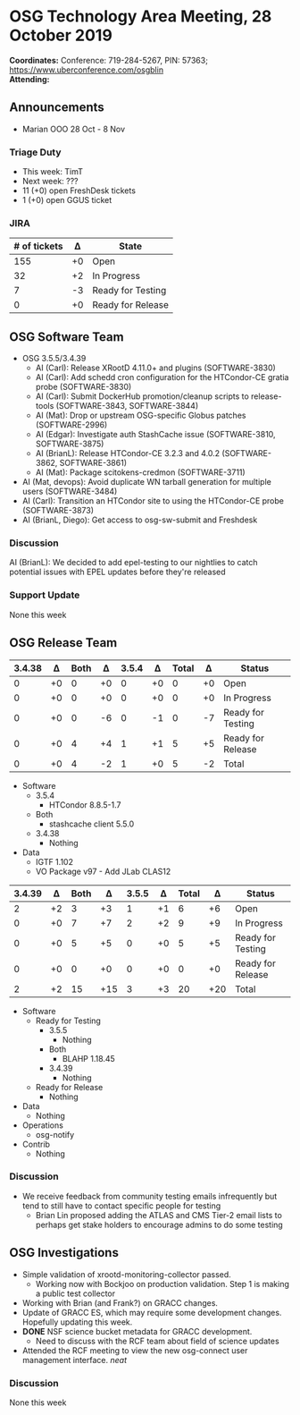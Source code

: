 # OSG Technology Area Meeting, 28 October 2019

**Coordinates:** Conference: 719-284-5267, PIN: 57363; <https://www.uberconference.com/osgblin>  
**Attending:**   


## Announcements

-   Marian OOO 28 Oct - 8 Nov


### Triage Duty

-   This week: TimT
-   Next week: ???
-   11 (+0) open FreshDesk tickets
-   1 (+0) open GGUS ticket


### JIRA

| # of tickets | &Delta; | State             |
|------------ |------- |----------------- |
| 155          | +0      | Open              |
| 32           | +2      | In Progress       |
| 7            | -3      | Ready for Testing |
| 0            | +0      | Ready for Release |


## OSG Software Team

-   OSG 3.5.5/3.4.39  
    -   AI (Carl): Release XRootD 4.11.0+ and plugins (SOFTWARE-3830)
    -   AI (Carl): Add schedd cron configuration for the HTCondor-CE gratia probe (SOFTWARE-3830)
    -   AI (Carl): Submit DockerHub promotion/cleanup scripts to release-tools (SOFTWARE-3843, SOFTWARE-3844)
    -   AI (Mat): Drop or upstream OSG-specific Globus patches (SOFTWARE-2996)
    -   AI (Edgar): Investigate auth StashCache issue (SOFTWARE-3810, SOFTWARE-3875)
    -   AI (BrianL): Release HTCondor-CE 3.2.3 and 4.0.2 (SOFTWARE-3862, SOFTWARE-3861)
    -   AI (Mat): Package scitokens-credmon (SOFTWARE-3711)
-   AI (Mat, devops): Avoid duplicate WN tarball generation for multiple users (SOFTWARE-3484)
-   AI (Carl): Transition an HTCondor site to using the HTCondor-CE probe (SOFTWARE-3873)
-   AI (BrianL, Diego): Get access to osg-sw-submit and Freshdesk


### Discussion

AI (BrianL): We decided to add epel-testing to our nightlies to catch potential issues with EPEL updates before they're released  


### Support Update

None this week  


## OSG Release Team

| 3.4.38 | &Delta; | Both | &Delta; | 3.5.4 | &Delta; | Total | &Delta; | Status            |
| ------ | ------- | ---- | ------- | ----- | ------- | ----- | ------- | ----------------- |
| 0      | +0      | 0    | +0      | 0     | +0      | 0     | +0      | Open              |
| 0      | +0      | 0    | +0      | 0     | +0      | 0     | +0      | In Progress       |
| 0      | +0      | 0    | -6      | 0     | -1      | 0     | -7      | Ready for Testing |
| 0      | +0      | 4    | +4      | 1     | +1      | 5     | +5      | Ready for Release |
| 0      | +0      | 4    | -2      | 1     | +0      | 5     | -2      | Total             |

-   Software  
    -   3.5.4  
        -   HTCondor 8.8.5-1.7
    -   Both  
        -   stashcache client 5.5.0
    -   3.4.38  
        -   Nothing
-   Data  
    -   IGTF 1.102
    -   VO Package v97 - Add JLab CLAS12

| 3.4.39 | &Delta; | Both | &Delta; | 3.5.5 | &Delta; | Total | &Delta; | Status            |
| ------ | ------- | ---- | ------- | ----- | ------- | ----- | ------- | ----------------- |
| 2      | +2      | 3    | +3      | 1     | +1      | 6     | +6      | Open              |
| 0      | +0      | 7    | +7      | 2     | +2      | 9     | +9      | In Progress       |
| 0      | +0      | 5    | +5      | 0     | +0      | 5     | +5      | Ready for Testing |
| 0      | +0      | 0    | +0      | 0     | +0      | 0     | +0      | Ready for Release |
| 2      | +2      | 15   | +15     | 3     | +3      | 20    | +20     | Total             |

-   Software  
    -   Ready for Testing  
        -   3.5.5  
            -   Nothing
        -   Both  
            -   BLAHP 1.18.45
        -   3.4.39  
            -   Nothing
    -   Ready for Release  
        -   Nothing
-   Data  
    -   Nothing
-   Operations  
    -   osg-notify
-   Contrib  
    -   Nothing


### Discussion

-   We receive feedback from community testing emails infrequently but tend to still have to contact specific people for testing
    -   Brian Lin proposed adding the ATLAS and CMS Tier-2 email lists to perhaps get stake holders to encourage admins to do some testing


## OSG Investigations

-   Simple validation of xrootd-monitoring-collector passed.  
    -   Working now with Bockjoo on production validation.  Step 1 is making a public test collector
-   Working with Brian (and Frank?) on GRACC changes.
-   Update of GRACC ES, which may require some development changes.  Hopefully updating this week.
-   **DONE** NSF science bucket metadata for GRACC development.  
    -   Need to discuss with the RCF team about field of science updates
-   Attended the RCF meeting to view the new osg-connect user management interface. *neat*


### Discussion

None this week
